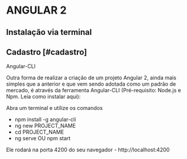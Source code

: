 # ANGULAR 2

## Instalação via terminal
## Cadastro [#cadastro]

Angular-CLI

Outra forma de realizar a criação de um projeto Angular 2, ainda mais simples que a anterior e que vem sendo adotada como um padrão de mercado, é através da ferramenta Angular-CLI (Pré-requisito: Node.js e Npm. Leia como instalar aqui):

Abra um terminal e utilize os comandos

 - npm install -g angular-cli
 - ng new PROJECT_NAME
 - cd PROJECT_NAME
 - ng serve OU npm start
 
Ele rodará na porta 4200 do seu navegador - http://localhost:4200



